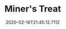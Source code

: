 ---
templateKey: blog-post
title: Miner's Treat
type: cooking
energy: 125
health: 56
description: This should keep your energy up. 
featuredpost: false
date: 2020-02-16T21:45:12.711Z
featuredimage: /img/Miner's_Treat.png
sellPrice: 200
tags:
  - Cave Carrot
  - Sugar
  - Milk
  - edible
---